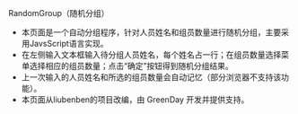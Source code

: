 RandomGroup（随机分组）
* 本页面是一个自动分组程序，针对人员姓名和组员数量进行随机分组，主要采用JavsScript语言实现。<br>
* 在左侧输入文本框输入待分组人员姓名，每个姓名占一行；在组员数量选择菜单选择相应的组员数量；点击“确定”按钮得到随机分组结果。<br>
* 上一次输入的人员姓名和所选的组员数量会自动记忆（部分浏览器不支持该功能）。<br>
* 本页面从liubenben的项目改编，由 GreenDay 开发并提供支持。<br>
